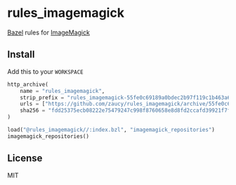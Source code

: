 # rules_imagemagick

[Bazel](https://bazel.build) rules for [ImageMagick](https://imagemagick.org/)

## Install

Add this to your `WORKSPACE`

```python
http_archive(
    name = "rules_imagemagick",
    strip_prefix = "rules_imagemagick-55fe0c69189a0bdec2b97f119c1b463a6e0e28b1",
    urls = ["https://github.com/zaucy/rules_imagemagick/archive/55fe0c69189a0bdec2b97f119c1b463a6e0e28b1.zip"],
    sha256 = "fdd25375ecb08222e75479247c998f8760658e8d8fd2ccafd39921f7f676645e",
)

load("@rules_imagemagick//:index.bzl", "imagemagick_repositories")
imagemagick_repositories()
```

## License

MIT
